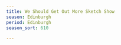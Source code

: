 ```yaml
---
title: We Should Get Out More Sketch Show
season: Edinburgh
period: Edinburgh
season_sort: 610

---
```



